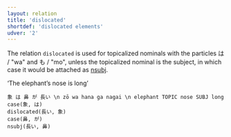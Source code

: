 ```yaml
---
layout: relation
title: 'dislocated'
shortdef: 'dislocated elements'
udver: '2'
---
```


The relation `dislocated` is used for topicalized nominals with the particles は / "wa" and も / "mo",
unless the topicalized nominal is the subject, in which case it would be attached as [nsubj]().

‘The elephant’s nose is long’

~~~ sdparse
象 は 鼻 が 長い \n zō wa hana ga nagai \n elephant TOPIC nose SUBJ long
case(象, は)
dislocated(長い, 象)
case(鼻, が)
nsubj(長い, 鼻)
~~~

<!-- Interlanguage links updated Čt lis 12 09:43:25 CET 2020 -->
